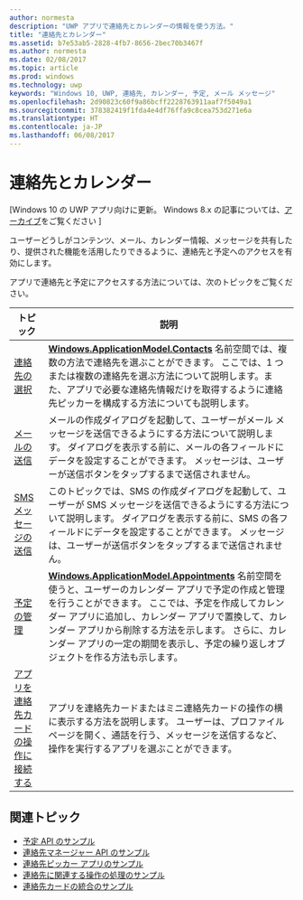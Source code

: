 ```yaml
---
author: normesta
description: "UWP アプリで連絡先とカレンダーの情報を使う方法。"
title: "連絡先とカレンダー"
ms.assetid: b7e53ab5-2828-4fb7-8656-2bec70b3467f
ms.author: normesta
ms.date: 02/08/2017
ms.topic: article
ms.prod: windows
ms.technology: uwp
keywords: "Windows 10, UWP, 連絡先, カレンダー, 予定, メール メッセージ"
ms.openlocfilehash: 2d90823c60f9a86bcff2228763911aaf7f5049a1
ms.sourcegitcommit: 378382419f1fda4e4df76ffa9c8cea753d271e6a
ms.translationtype: HT
ms.contentlocale: ja-JP
ms.lasthandoff: 06/08/2017
---
```

# <a name="contacts-and-calendar"></a>連絡先とカレンダー

\[Windows 10 の UWP アプリ向けに更新。 Windows 8.x の記事については、[アーカイブ](http://go.microsoft.com/fwlink/p/?linkid=619132)をご覧ください \]

ユーザーどうしがコンテンツ、メール、カレンダー情報、メッセージを共有したり、提供された機能を活用したりできるように、連絡先と予定へのアクセスを有効にします。

アプリで連絡先と予定にアクセスする方法については、次のトピックをご覧ください。

| トピック | 説明 |
|-------|-------------|
| [連絡先の選択](selecting-contacts.md) | [<strong>Windows.ApplicationModel.Contacts</strong>](https://msdn.microsoft.com/library/windows/apps/BR225002) 名前空間では、複数の方法で連絡先を選ぶことができます。 ここでは、1 つまたは複数の連絡先を選ぶ方法について説明します。また、アプリで必要な連絡先情報だけを取得するように連絡先ピッカーを構成する方法についても説明します。 |
| [メールの送信](sending-email.md) | メールの作成ダイアログを起動して、ユーザーがメール メッセージを送信できるようにする方法について説明します。 ダイアログを表示する前に、メールの各フィールドにデータを設定することができます。 メッセージは、ユーザーが送信ボタンをタップするまで送信されません。 |
| [SMS メッセージの送信](sending-an-sms-message.md) | このトピックでは、SMS の作成ダイアログを起動して、ユーザーが SMS メッセージを送信できるようにする方法について説明します。 ダイアログを表示する前に、SMS の各フィールドにデータを設定することができます。 メッセージは、ユーザーが送信ボタンをタップするまで送信されません。 |
| [予定の管理](managing-appointments.md) | [<strong>Windows.ApplicationModel.Appointments</strong>](https://msdn.microsoft.com/library/windows/apps/Dn263359) 名前空間を使うと、ユーザーのカレンダー アプリで予定の作成と管理を行うことができます。 ここでは、予定を作成してカレンダー アプリに追加し、カレンダー アプリで置換して、カレンダー アプリから削除する方法を示します。 さらに、カレンダー アプリの一定の期間を表示し、予定の繰り返しオブジェクトを作る方法も示します。 |
| [アプリを連絡先カードの操作に接続する](integrating-with-contacts.md) | アプリを連絡先カードまたはミニ連絡先カードの操作の横に表示する方法を説明します。 ユーザーは、プロファイル ページを開く、通話を行う、メッセージを送信するなど、操作を実行するアプリを選ぶことができます。 |

 

## <a name="related-topics"></a>関連トピック

* [予定 API のサンプル](http://go.microsoft.com/fwlink/p/?linkid=309836)
* [連絡先マネージャー API のサンプル](http://go.microsoft.com/fwlink/p/?LinkID=310079)
* [連絡先ピッカー アプリのサンプル](http://go.microsoft.com/fwlink/p/?linkid=231575)
* [連絡先に関連する操作の処理のサンプル](http://go.microsoft.com/fwlink/p/?LinkID=320151)
* [連絡先カードの統合のサンプル](https://github.com/Microsoft/Windows-universal-samples/tree/master/Samples/ContactCardIntegration)
